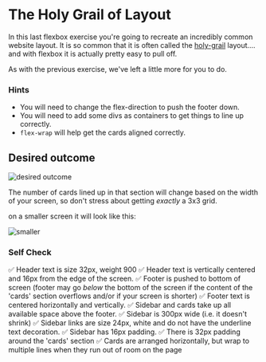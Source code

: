 # The Holy Grail of Layout

In this last flexbox exercise you're going to recreate an incredibly common website layout. It is so common that it is often called the [holy-grail](https://www.google.com/search?q=holy+grail+layout&tbm=isch&sclient=img) layout.... and with flexbox it is actually pretty easy to pull off.

As with the previous exercise, we've left a little more for you to do.

### Hints
- You will need to change the flex-direction to push the footer down.
- You will need to add some divs as containers to get things to line up correctly. 
- `flex-wrap` will help get the cards aligned correctly.

## Desired outcome

![desired outcome](./desired-outcome.png)

The number of cards lined up in that section will change based on the width of your screen, so don't stress about getting _exactly_ a 3x3 grid.

on a smaller screen it will look like this:

![smaller](./desired-outcome-smaller.png)

### Self Check
✅ Header text is size 32px, weight 900
✅ Header text is vertically centered and 16px from the edge of the screen.
✅ Footer is pushed to bottom of screen (footer may go _below_ the bottom of the screen if the content of the 'cards' section overflows and/or if your screen is shorter)
✅ Footer text is centered horizontally and vertically.
✅ Sidebar and cards take up all available space above the footer.
✅ Sidebar is 300px wide (i.e. it doesn't shrink)
✅ Sidebar links are size 24px, white and do not have the underline text decoration.
✅ Sidebar has 16px padding.
✅ There is 32px padding around the 'cards' section
✅ Cards are arranged horizontally, but wrap to multiple lines when they run out of room on the page
